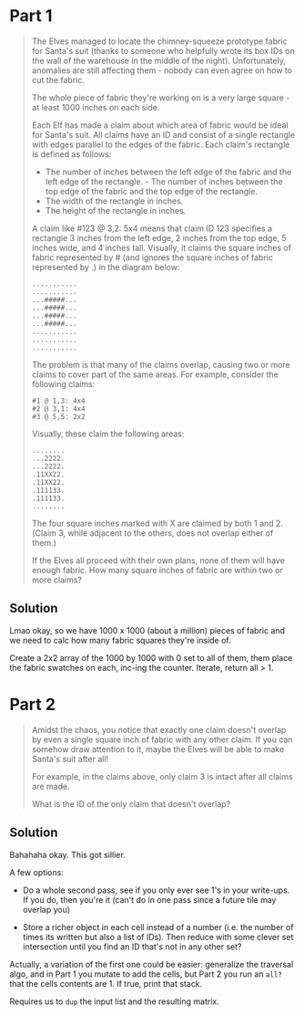 

# Part 1

> The Elves managed to locate the chimney-squeeze prototype fabric for Santa's
> suit (thanks to someone who helpfully wrote its box IDs on the wall of the
> warehouse in the middle of the night). Unfortunately, anomalies are still
> affecting them - nobody can even agree on how to cut the fabric.
> 
> The whole piece of fabric they're working on is a very large square - at least
> 1000 inches on each side.
> 
> Each Elf has made a claim about which area of fabric would be ideal for Santa's
> suit. All claims have an ID and consist of a single rectangle with edges
> parallel to the edges of the fabric. Each claim's rectangle is defined as
> follows:
> 
> -  The number of inches between the left edge of the fabric and the left edge
>    of the rectangle.  -  The number of inches between the top edge of the fabric
>    and the top edge of the rectangle.
> -  The width of the rectangle in inches.
> -  The height of the rectangle in inches.
> 
> A claim like #123 @ 3,2: 5x4 means that claim ID 123 specifies a rectangle 3
> inches from the left edge, 2 inches from the top edge, 5 inches wide, and 4
> inches tall. Visually, it claims the square inches of fabric represented by #
> (and ignores the square inches of fabric represented by .) in the diagram
> below:
> 
> ```
> ...........
> ...........
> ...#####...
> ...#####...
> ...#####...
> ...#####...
> ...........
> ...........
> ...........
> ```
> 
> The problem is that many of the claims overlap, causing two or more claims to
> cover part of the same areas. For example, consider the following claims:
> 
> ```
> #1 @ 1,3: 4x4
> #2 @ 3,1: 4x4
> #3 @ 5,5: 2x2
> ```
> 
> Visually, these claim the following areas:
> 
> ```
> ........
> ...2222.
> ...2222.
> .11XX22.
> .11XX22.
> .111133.
> .111133.
> ........
> ```
> 
> The four square inches marked with X are claimed by both 1 and 2. (Claim 3,
> while adjacent to the others, does not overlap either of them.)
> 
> If the Elves all proceed with their own plans, none of them will have enough
> fabric. How many square inches of fabric are within two or more claims?

## Solution

Lmao okay, so we have 1000 x 1000 (about a million) pieces of fabric and we need
to calc how many fabric squares they're inside of.

Create a 2x2 array of the 1000 by 1000 with 0 set to all of them, them place the
fabric swatches on each, inc-ing the counter. Iterate, return all > 1.

# Part 2

> Amidst the chaos, you notice that exactly one claim doesn't overlap by even a
> single square inch of fabric with any other claim. If you can somehow draw
> attention to it, maybe the Elves will be able to make Santa's suit after all!
> 
> For example, in the claims above, only claim 3 is intact after all claims are
> made.
> 
> What is the ID of the only claim that doesn't overlap?

## Solution

Bahahaha okay. This got sillier.

A few options:

- Do a whole second pass, see if you only ever see 1's in your write-ups. If you
  do, then you're it (can't do in one pass since a future tile may overlap you)

- Store a richer object in each cell instead of a number (i.e. the number of
  times its written but also a list of IDs). Then reduce with some clever set
  intersection until you find an ID that's not in any other set?

Actually, a variation of the first one could be easier: generalize the traversal
algo, and in Part 1 you mutate to add the cells, but Part 2 you run an `all?`
that the cells contents are 1. If true, print that stack.

Requires us to `dup` the input list and the resulting matrix.
